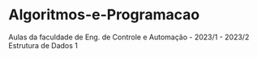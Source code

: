# Algoritmos-e-Programacao
Aulas da faculdade de Eng. de Controle e Automação - 2023/1 - 2023/2
Estrutura de Dados 1
